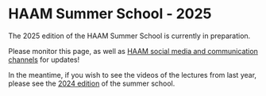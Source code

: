 # HAAM Summer School - 2025

The 2025 edition of the HAAM Summer School is currently in preparation.

Please monitor this page, as well as [HAAM social media and communication channels](https://haam-community.github.io/about/) for updates!

In the meantime, if you wish to see the videos of the lectures from last year, please see the [2024 edition](/2024/) of the summer school. 
<!-- If you wish to run the practical sessions in your own time, please see the draft SPAAM 'Introduction to Ancient Metagenomics' textbook [here](https://www.spaam-community.org/intro-to-ancient-metagenomics-book/). -->
